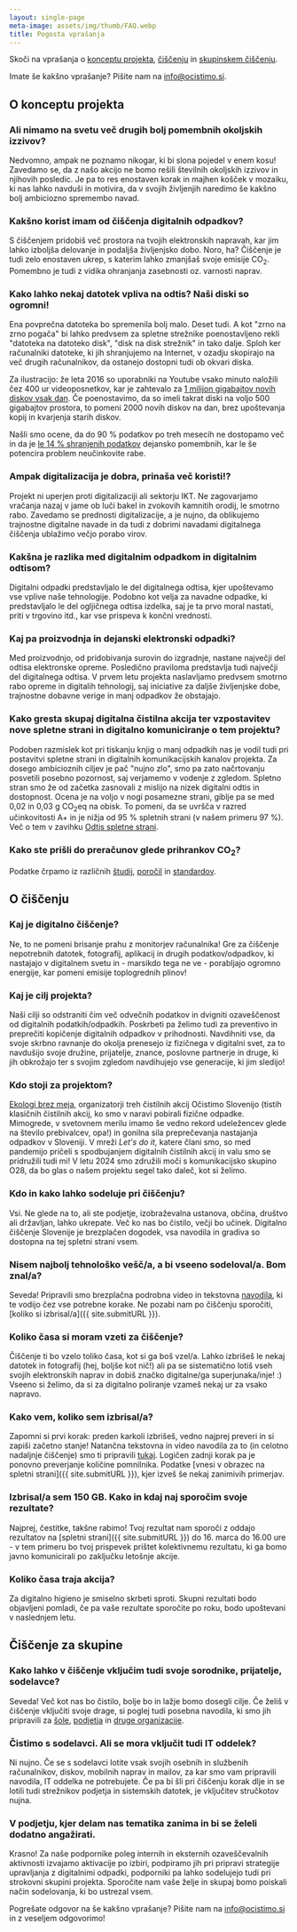 ```yaml
---
layout: single-page
meta-image: assets/img/thumb/FAQ.webp
title: Pogosta vprašanja
---
```


Skoči na vprašanja o [konceptu projekta](#o-konceptu-projekta), [čiščenju](#o-čiščenju) in [skupinskem čiščenju](#čiščenje-za-skupine).

Imate še kakšno vprašanje? Pišite nam na info@ocistimo.si.

## O konceptu projekta
### Ali nimamo na svetu več drugih bolj pomembnih okoljskih izzivov?
Nedvomno, ampak ne poznamo nikogar, ki bi slona pojedel v enem kosu! Zavedamo se, da z našo akcijo ne bomo rešili številnih okoljskih izzivov in njihovih posledic. Je pa to res enostaven korak in majhen košček v mozaiku, ki nas lahko navduši in motivira, da v svojih življenjih naredimo še kakšno bolj ambiciozno spremembo navad. 

### Kakšno korist imam od čiščenja digitalnih odpadkov?
S čiščenjem pridobiš več prostora na tvojih elektronskih napravah, kar jim lahko izboljša delovanje in podaljša življenjsko dobo. Noro, ha? Čiščenje je tudi zelo enostaven ukrep, s katerim lahko zmanjšaš svoje emisije CO<sub>2</sub>. Pomembno je tudi z vidika ohranjanja zasebnosti oz. varnosti naprav.

### Kako lahko nekaj datotek vpliva na odtis? Naši diski so ogromni!
Ena povprečna datoteka bo spremenila bolj malo. Deset tudi. A kot "zrno na zrno pogača" bi lahko predvsem za spletne strežnike poenostavljeno rekli "datoteka na datoteko disk", "disk na disk strežnik" in tako dalje. Sploh ker računalniki datoteke, ki jih shranjujemo na Internet, v ozadju skopirajo na več drugih računalnikov, da ostanejo dostopni tudi ob okvari diska.

Za ilustracijo: že leta 2016 so uporabniki na Youtube vsako minuto naložili čez 400 ur videoposnetkov, kar je zahtevalo za [1 milijon gigabajtov novih diskov vsak dan](https://cloud.google.com/blog/products/gcp/google-seeks-new-disks-for-data-centers/). Če poenostavimo, da so imeli takrat diski na voljo 500 gigabajtov prostora, to pomeni 2000 novih diskov na dan, brez upoštevanja kopij in kvarjenja starih diskov.

Našli smo ocene, da do 90 % podatkov po treh mesecih ne dostopamo več in da je [le 14 % shranjenih podatkov](https://www.sciencedirect.com/science/article/pii/S0959652622032115) dejansko pomembnih, kar le še potencira problem neučinkovite rabe.

### Ampak digitalizacija je dobra, prinaša več koristi!?
Projekt ni uperjen proti digitalizaciji ali sektorju IKT. Ne zagovarjamo vračanja nazaj v jame ob luči bakel in zvokovih kamnitih orodij, le smotrno rabo. Zavedamo se prednosti digitalizacije, a je nujno, da oblikujemo trajnostne digitalne navade in da tudi z dobrimi navadami digitalnega čiščenja ublažimo večjo porabo virov.

### Kakšna je razlika med digitalnim odpadkom in digitalnim odtisom?
Digitalni odpadki predstavljalo le del digitalnega odtisa, kjer upoštevamo vse vplive naše tehnologije. Podobno kot velja za navadne odpadke, ki predstavljalo le del ogljičnega odtisa izdelka, saj je ta prvo moral nastati, priti v trgovino itd., kar vse prispeva k končni vrednosti.

### Kaj pa proizvodnja in dejanski elektronski odpadki?
Med proizvodnjo, od pridobivanja surovin do izgradnje, nastane največji del odtisa elektronske opreme. Posledično praviloma predstavlja tudi največji del digitalnega odtisa. V prvem letu projekta naslavljamo predvsem smotrno rabo opreme in digitalih tehnologij, saj iniciative za daljše življenjske dobe, trajnostne dobavne verige in manj odpadkov že obstajajo.

### Kako gresta skupaj digitalna čistilna akcija ter vzpostavitev nove spletne strani in digitalno komuniciranje o tem projektu?
Podoben razmislek kot pri tiskanju knjig o manj odpadkih nas je vodil tudi pri postavitvi spletne strani in digitalnih komunikacijskih kanalov projekta. Za dosego ambicioznih ciljev je pač "nujno zlo", smo pa zato načrtovanju posvetili posebno pozornost, saj verjamemo v vodenje z zgledom. 
Spletno stran smo že od začetka zasnovali z mislijo na nizek digitalni odtis in dostopnost. Ocena je na voljo v nogi posamezne strani, giblje pa se med 0,02 in 0,03 g CO<sub>2</sub>eq na obisk. To pomeni, da se uvršča v razred učinkovitosti A+ in je nižja od 95 % spletnih strani (v našem primeru 97 %). Več o tem v zavihku [Odtis spletne strani](odtis-strani.html#zgodba-nae-strani).

### Kako ste prišli do preračunov glede prihrankov CO<sub>2</sub>?
Podatke črpamo iz različnih [študij](https://www.sciencedirect.com/science/article/pii/S0959652622032115), [poročil](https://theshiftproject.org/wp-content/uploads/2023/02/TSP_5G_SYNTHESIS_ENG.pdf) in [standardov](https://developers.thegreenwebfoundation.org/co2js/explainer/methodologies-for-calculating-website-carbon/).


## O čiščenju
### Kaj je digitalno čiščenje?
Ne, to ne pomeni brisanje prahu z monitorjev računalnika! Gre za čiščenje nepotrebnih datotek, fotografij, aplikacij in drugih podatkov/odpadkov, ki nastajajo v digitalnem svetu in - marsikdo tega ne ve - porabljajo ogromno energije, kar pomeni emisije toplogrednih plinov! 

### Kaj je cilj projekta?
Naši cilji so odstraniti čim več odvečnih podatkov in dvigniti ozaveščenost od digitalnih podatkih/odpadkih. Poskrbeti pa želimo tudi za preventivo in preprečiti kopičenje digitalnih odpadkov v prihodnosti. Navdihniti vse, da svoje skrbno ravnanje do okolja prenesejo iz fizičnega v digitalni svet, za to navdušijo svoje družine, prijatelje, znance, poslovne partnerje in druge, ki jih obkrožajo ter s svojim zgledom navdihujejo vse generacije, ki jim sledijo!

### Kdo stoji za projektom?
[Ekologi brez meja](https://ebm.si/), organizatorji treh čistilnih akcij Očistimo Slovenijo (tistih klasičnih čistilnih akcij, ko smo v naravi pobirali fizične odpadke.  Mimogrede, v svetovnem merilu imamo še vedno rekord udeležencev glede na število prebivalcev, opa!) in gonilna sila preprečevanja nastajanja odpadkov v Sloveniji. V mreži *Let's do it*, katere člani smo, so med pandemijo pričeli s spodbujanjem digitalnih čistilnih akcij in valu smo se pridružili tudi mi! V letu 2024 smo združili moči s komunikacijsko skupino O28, da bo glas o našem projektu segel tako daleč, kot si želimo.

### Kdo in kako lahko sodeluje pri čiščenju?
Vsi. Ne glede na to, ali ste podjetje, izobraževalna ustanova, občina, društvo ali državljan, lahko ukrepate. Več ko nas bo čistilo, večji bo učinek. Digitalno čiščenje Slovenije je brezplačen dogodek, vsa navodila in gradiva so dostopna na tej spletni strani vsem.

### Nisem najbolj tehnološko vešč/a, a bi vseeno sodeloval/a. Bom znal/a?
Seveda! Pripravili smo brezplačna podrobna video in tekstovna [navodila](navodila-za-ciscenje.html), ki te vodijo čez vse potrebne korake. Ne pozabi nam po čiščenju sporočiti, [koliko si izbrisal/a]({{ site.submitURL }}). 

### Koliko časa si moram vzeti za čiščenje?
Čiščenje ti bo vzelo toliko časa, kot si ga boš vzel/a. Lahko izbrišeš le nekaj datotek in fotografij (hej, boljše kot nič!) ali pa se sistematično lotiš vseh svojih elektronskih naprav in dobiš značko digitalne/ga superjunaka/inje! :) Vseeno si želimo, da si za digitalno poliranje vzameš nekaj ur za vsako napravo.

### Kako vem, koliko sem izbrisal/a?
Zapomni si prvi korak: preden karkoli izbrišeš, vedno najprej preveri in si zapiši začetno stanje! Natančna tekstovna in video navodila za to (in celotno nadaljnje čiščenje) smo ti pripravili [tukaj](navodila-za-ciscenje.html). Logičen zadnji korak pa je ponovno preverjanje količine pomnilnika. Podatke [vnesi v obrazec na spletni strani]({{ site.submitURL }}), kjer izveš še nekaj zanimivih primerjav.

### Izbrisal/a sem 150 GB. Kako in kdaj naj sporočim svoje rezultate? 
Najprej, čestitke, takšne rabimo! Tvoj rezultat nam sporoči z oddajo rezultatov na [spletni strani]({{ site.submitURL }}) do 16. marca do 16.00 ure - v tem primeru bo tvoj prispevek prištet kolektivnemu rezultatu, ki ga bomo javno komunicirali po zaključku letošnje akcije. 

### Koliko časa traja akcija?
Za digitalno higieno je smiselno skrbeti sproti. Skupni rezultati bodo objavljeni pomladi, če pa vaše rezultate sporočite po roku, bodo upoštevani v naslednjem letu.


## Čiščenje za skupine
### Kako lahko v čiščenje vključim tudi svoje sorodnike, prijatelje, sodelavce?
Seveda! Več kot nas bo čistilo, bolje bo in lažje bomo dosegli cilje. Če želiš v čiščenje vključiti svoje drage, si poglej tudi posebna navodila, ki smo jih pripravili za [šole](sola.html), [podjetja](podjetje.html) in [druge organizacije](druge-organizacije.html).

### Čistimo s sodelavci. Ali se mora vključit tudi IT oddelek?
Ni nujno. Če se s sodelavci lotite vsak svojih osebnih in službenih računalnikov, diskov, mobilnih naprav in mailov, za kar smo vam pripravili navodila, IT oddelka ne potrebujete. Če pa bi šli pri čiščenju korak dlje in se lotili tudi strežnikov podjetja in sistemskih datotek, je vključitev stručkotov nujna. 

### V podjetju, kjer delam nas tematika zanima in bi se želeli dodatno angažirati.
Krasno! Za naše podpornike poleg internih in eksternih ozaveščevalnih aktivnosti izvajamo aktivacije po izbiri, podpiramo jih pri pripravi strategije upravljanja z digitalnimi odpadki, podporniki pa lahko sodelujejo tudi pri strokovni skupini projekta. Sporočite nam vaše želje in skupaj bomo poiskali način sodelovanja, ki bo ustrezal vsem.


Pogrešate odgovor na še kakšno vprašanje? Pišite nam na info@ocistimo.si in z veseljem odgovorimo!
